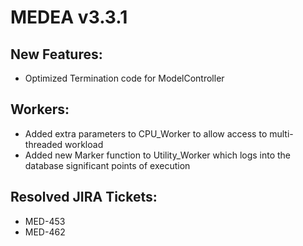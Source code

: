 # MEDEA v3.3.1
## New Features:
* Optimized Termination code for ModelController

## Workers:
* Added extra parameters to CPU_Worker to allow access to multi-threaded workload
* Added new Marker function to Utility_Worker which logs into the database significant points of execution

## Resolved JIRA Tickets:
* MED-453
* MED-462

